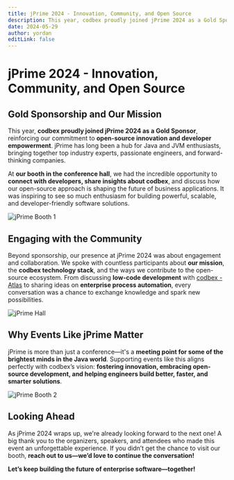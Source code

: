 ```yaml
---
title: jPrime 2024 - Innovation, Community, and Open Source
description: This year, codbex proudly joined jPrime 2024 as a Gold Sponsor, reinforcing our commitment to open-source innovation and developer empowerment
date: 2024-05-29
author: yordan
editLink: false
---
```


# jPrime 2024 - Innovation, Community, and Open Source

## Gold Sponsorship and Our Mission

This year, **codbex proudly joined jPrime 2024 as a Gold Sponsor**, reinforcing our commitment to **open-source innovation and developer empowerment**. jPrime has long been a hub for Java and JVM enthusiasts, bringing together top industry experts, passionate engineers, and forward-thinking companies.  

At **our booth in the conference hall**, we had the incredible opportunity to **connect with developers, share insights about codbex**, and discuss how our open-source approach is shaping the future of business applications. It was inspiring to see so much enthusiasm for building powerful, scalable, and developer-friendly software solutions.  

![jPrime Booth 1](/images/2024-05-29-jprime-2024-innovation-community-and-open-source/jprime-booth-1.jpg)

## Engaging with the Community

Beyond sponsorship, our presence at jPrime 2024 was about engagement and collaboration. We spoke with countless participants about **our mission**, the **codbex technology stack**, and the ways we contribute to the open-source ecosystem. From discussing **low-code development** with [codbex - Atlas](/products/atlas) to sharing ideas on **enterprise process automation**, every conversation was a chance to exchange knowledge and spark new possibilities.  

![jPrime Hall](/images/2024-05-29-jprime-2024-innovation-community-and-open-source/jprime-hall.jpg)

## Why Events Like jPrime Matter

jPrime is more than just a conference—it's a **meeting point for some of the brightest minds in the Java world**. Supporting events like this aligns perfectly with codbex’s vision: **fostering innovation, embracing open-source development, and helping engineers build better, faster, and smarter solutions**.  

![jPrime Booth 2](/images/2024-05-29-jprime-2024-innovation-community-and-open-source/jprime-booth-2.jpg)

## Looking Ahead

As jPrime 2024 wraps up, we're already looking forward to the next one! A big thank you to the organizers, speakers, and attendees who made this event an unforgettable experience. If you didn’t get the chance to visit our booth, **reach out to us—we’d love to continue the conversation!**  

**Let’s keep building the future of enterprise software—together!**  